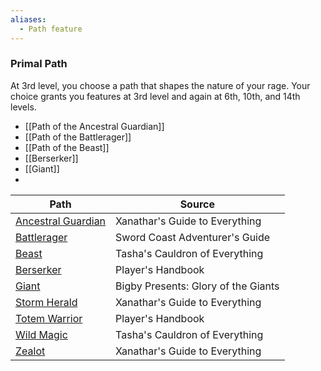 ```yaml
---
aliases:
  - Path feature
---
```

### Primal Path

At 3rd level, you choose a path that shapes the nature of your rage. Your choice grants you features at 3rd level and again at 6th, 10th, and 14th levels.

- [[Path of the Ancestral Guardian]]
- [[Path of the Battlerager]]
- [[Path of the Beast]]
- [[Berserker]]
- [[Giant]]
- 

| Path                                                                        | Source                                                                                                           |
| --------------------------------------------------------------------------- | ---------------------------------------------------------------------------------------------------------------- |
| [Ancestral Guardian](http://dnd5e.wikidot.com/barbarian:ancestral-guardian) | Xanathar's Guide to Everything                                                                                   |
| [Battlerager](http://dnd5e.wikidot.com/barbarian:battlerager)               | Sword Coast Adventurer's Guide                                                                                   |
| [Beast](http://dnd5e.wikidot.com/barbarian:beast)                           | Tasha's Cauldron of Everything                                                                                   |
| [Berserker](http://dnd5e.wikidot.com/barbarian:berserker)                   | Player's Handbook                                                                                                |
| [Giant](http://dnd5e.wikidot.com/barbarian:giant)                           | Bigby Presents: Glory of the Giants                                                                              |
| [Storm Herald](http://dnd5e.wikidot.com/barbarian:storm-herald)             | Xanathar's Guide to Everything                                                                                   |
| [Totem Warrior](http://dnd5e.wikidot.com/barbarian:totem-warrior)           | Player's Handbook                                                                                                |
| [Wild Magic](http://dnd5e.wikidot.com/barbarian:wild-magic)                 | Tasha's Cauldron of Everything                                                                                   |
| [Zealot](http://dnd5e.wikidot.com/barbarian:zealot)                         | Xanathar's Guide to Everything                                                                                   |
